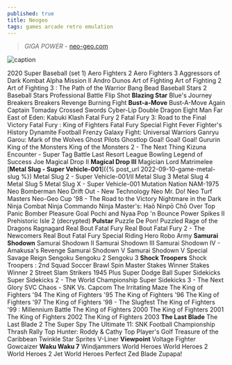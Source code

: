 ```yaml
---
published: true
title: Neogeo
tags: games arcade retro emulation
---
```

> _GIGA POWER_ - [neo-geo.com](https://www.neo-geo.com/) 

![caption](https://external-content.duckduckgo.com/iu/?u=https%3A%2F%2F1.bp.blogspot.com%2F-UiHYqDNiVkA%2FYCDCVgJ6vTI%2FAAAAAAAAAkg%2FM0owQ58EhPM6Va_9-Z6erOuBtMI_jhyjACLcBGAsYHQ%2Fs1920%2F2552760.jpg&f=1&nofb=1&ipt=69e9f584af0c0e30f4993d09d863dae8866bbaea7efc6a5cdf65e91e4c22b2cb&ipo=images)

2020 Super Baseball (set 1)
Aero Fighters 2
Aero Fighters 3
Aggressors of Dark Kombat
Alpha Mission II
Andro Dunos
Art of Fighting
Art of Fighting 2
Art of Fighting 3 : The Path of the Warrior
Bang Bead
Baseball Stars 2
Baseball Stars Professional
Battle Flip Shot
**Blazing Star**
Blue's Journey
Breakers
Breakers Revenge
Burning Fight
**Bust-a-Move**
Bust-A-Move Again
Captain Tomaday
Crossed Swords
Cyber-Lip
Double Dragon
Eight Man
Far East of Eden: Kabuki Klash
Fatal Fury 2
Fatal Fury 3: Road to the Final Victory
Fatal Fury : King of Fighters
Fatal Fury Special
Fight Fever
Fighter's History Dynamite
Football Frenzy
Galaxy Fight: Universal Warriors
Ganryu
Garou: Mark of the Wolves
Ghost Pilots
Ghostlop
Goal! Goal! Goal!
Gururin
King of the Monsters
King of the Monsters 2 - The Next Thing
Kizuna Encounter - Super Tag Battle
Last Resort
League Bowling
Legend of Success Joe
Magical Drop II
**Magical Drop III**
Magician Lord
Matrimelee
[**Metal Slug - Super Vehicle-001**]({% post_url 2022-09-10-game-metal-slug %})
Metal Slug 2 - Super Vehicle-001/II
Metal Slug 3
Metal Slug 4
Metal Slug 5
Metal Slug X - Super Vehicle-001
Mutation Nation
NAM-1975
Neo Bomberman
Neo Drift Out - New Technology
Neo Mr. Do!
Neo Turf Masters
Neo-Geo Cup '98 - The Road to the Victory
Nightmare in the Dark
Ninja Combat
Ninja Commando
Ninja Master's: Haō Ninpō Chō
Over Top
Panic Bomber
Pleasure Goal
Pochi and Nyaa
Pop 'n Bounce
Power Spikes II
Prehistoric Isle 2 (decrypted)
**Pulstar**
Puzzle De Pon!
Puzzled
Rage of the Dragons
Ragnagard
Real Bout Fatal Fury
Real Bout Fatal Fury 2 - The Newcomers
Real Bout Fatal Fury Special
Riding Hero
Robo Army
**Samurai Shodown**
Samurai Shodown II
Samurai Shodown III
Samurai Shodown IV - Amakusa's Revenge
Samurai Shodown V
Samurai Shodown V Special
Savage Reign
Sengoku
Sengoku 2
Sengoku 3
**Shock Troopers**
Shock Troopers : 2nd Squad
Soccer Brawl
Spin Master
Stakes Winner
Stakes Winner 2
Street Slam
Strikers 1945 Plus
Super Dodge Ball
Super Sidekicks
Super Sidekicks 2 - The World Championship
Super Sidekicks 3 - The Next Glory
SVC Chaos - SNK Vs. Capcom
The Irritating Maze
The King of Fighters '94
The King of Fighters '95
The King of Fighters '96
The King of Fighters '97
The King of Fighters '98 - The Slugfest
The King of Fighters '99 : Millennium Battle
The King of Fighters 2000
The King of Fighters 2001
The King of Fighters 2002
The King of Fighters 2003
**The Last Blade**
The Last Blade 2
The Super Spy
The Ultimate 11: SNK Football Championship
Thrash Rally
Top Hunter: Roddy &amp; Cathy
Top Player's Golf
Treasure of the Caribbean
Twinkle Star Sprites
V-Liner
**Viewpoint**
Voltage Fighter Gowcaizer
**Waku Waku 7**
Windjammers
World Heroes
World Heroes 2
World Heroes 2 Jet
World Heroes Perfect
Zed Blade
Zupapa!
